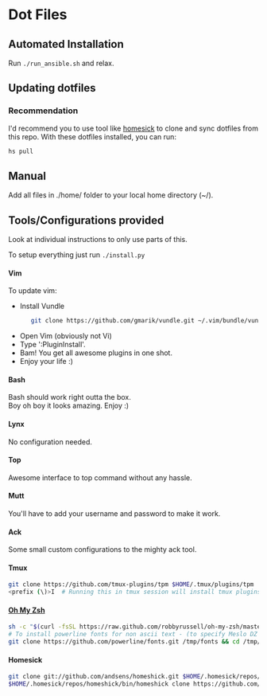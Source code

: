 # Dot Files

## Automated Installation

Run `./run_ansible.sh` and relax.

## Updating dotfiles

### Recommendation
I'd recommend you to use tool like [homesick](https://github.com/andsens/homeshick) to clone and sync dotfiles from this repo.
With these dotfiles installed, you can run:

```sh
hs pull
```

## Manual

Add all files in ./home/ folder to your local home directory (~/).  

## Tools/Configurations provided
Look at individual instructions to only use parts of this.

To setup everything just run `./install.py`

#### Vim
To update vim:  
 * Install Vundle  
    ```sh
       git clone https://github.com/gmarik/vundle.git ~/.vim/bundle/vundle
   ```
 * Open Vim (obviously not Vi)
 * Type ':PluginInstall'.
 * Bam! You get all awesome plugins in one shot.
 * Enjoy your life :)

#### Bash
Bash should work right outta the box.  
Boy oh boy it looks amazing. Enjoy :)

#### Lynx
No configuration needed.

#### Top
Awesome interface to top command without any hassle.

#### Mutt
You'll have to add your username and password to make it work.

#### Ack
Some small custom configurations to the mighty ack tool.

#### Tmux
```sh
git clone https://github.com/tmux-plugins/tpm $HOME/.tmux/plugins/tpm
<prefix (\)>I  # Running this in tmux session will install tmux plugins
```

#### [Oh My Zsh](http://ohmyz.sh)
```sh
sh -c "$(curl -fsSL https://raw.github.com/robbyrussell/oh-my-zsh/master/tools/install.sh)"
# To install powerline fonts for non ascii text - (to specify Meslo DZ font in iterm2)
git clone https://github.com/powerline/fonts.git /tmp/fonts && cd /tmp/fonts && ./install.sh
```

#### Homesick
```sh
git clone git://github.com/andsens/homeshick.git $HOME/.homesick/repos/homeshick
$HOME/.homesick/repos/homeshick/bin/homeshick clone https://github.com/shubhamchaudhary/dotfiles.git
```
